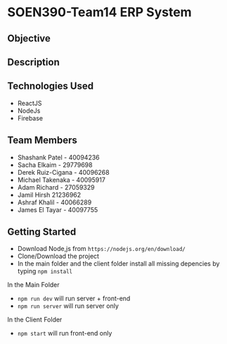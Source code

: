 # SOEN390-Team14 ERP System
## Objective

## Description

## Technologies Used
* ReactJS
* NodeJs
* Firebase

## Team Members
* Shashank Patel  - 40094236
* Sacha Elkaim - 29779698
* Derek Ruiz-Cigana - 40096268
* Michael Takenaka - 40095917
* Adam Richard - 27059329
* Jamil	Hirsh	21236962
* Ashraf Khalil	- 40066289
* James	El Tayar - 40097755

## Getting Started
* Download Node,js from `https://nodejs.org/en/download/`
* Clone/Download the project
* In the main folder and the client folder install all missing depencies by typing `npm install` 

In the Main Folder
* `npm run dev` will run server + front-end
* `npm run server` will run server only

In the Client Folder
* `npm start` will run front-end only
